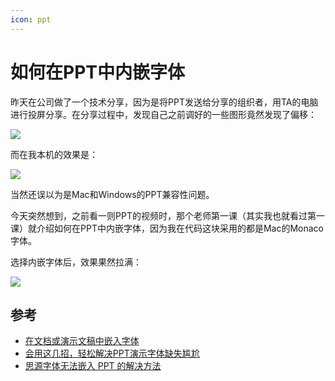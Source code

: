 ```yaml
---
icon: ppt
---
```


# 如何在PPT中内嵌字体

昨天在公司做了一个技术分享，因为是将PPT发送给分享的组织者，用TA的电脑进行投屏分享。在分享过程中，发现自己之前调好的一些图形竟然发现了偏移：

![](https://image-hosting.wuliang142857.me/20211225/Screenshot2021-12-24-19.01.39.2vgm3sl0tkg0.png)

而在我本机的效果是：

![](https://image-hosting.wuliang142857.me/20211225/Screenshot2021-12-24-19.00.19.1qiesm3ws40w.png)

当然还误以为是Mac和Windows的PPT兼容性问题。

今天突然想到，之前看一则PPT的视频时，那个老师第一课（其实我也就看过第一课）就介绍如何在PPT中内嵌字体，因为我在代码这块采用的都是Mac的Monaco字体。

选择内嵌字体后，效果果然拉满：

![](https://image-hosting.wuliang142857.me/20211225/Screenshot2021-12-24-19.08.53.3z9k6nmrs7k0.png)

## 参考

- [在文档或演示文稿中嵌入字体](https://support.microsoft.com/zh-cn/office/%E5%9C%A8%E6%96%87%E6%A1%A3%E6%88%96%E6%BC%94%E7%A4%BA%E6%96%87%E7%A8%BF%E4%B8%AD%E5%B5%8C%E5%85%A5%E5%AD%97%E4%BD%93-cb3982aa-ea76-4323-b008-86670f222dbc)
- [会用这几招，轻松解决PPT演示字体缺失尴尬](https://www.jianshu.com/p/e2a00b58a0c5)
- [思源字体无法嵌入 PPT 的解决方法](https://blog.jasongzy.com/source-ttf.html)